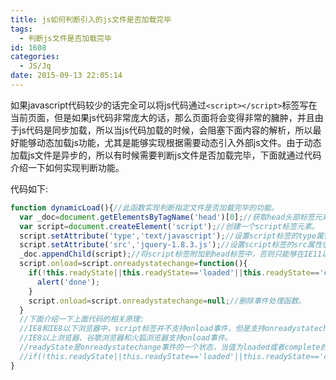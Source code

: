 ```yaml
---
title: js如何判断引入的js文件是否加载完毕
tags:
  - 判断js文件是否加载完毕
id: 1608
categories:
  - JS/Jq
date: 2015-09-13 22:05:14
---
```


如果javascript代码较少的话完全可以将js代码通过`<script></script>`标签写在当前页面，但是如果js代码非常庞大的话，那么页面将会变得非常的臃肿，并且由于js代码是同步加载，所以当js代码加载的时候，会阻塞下面内容的解析，所以最好能够动态加载js功能，尤其是能够实现根据需要动态引入外部js文件。由于动态加载js文件是异步的，所以有时候需要判断js文件是否加载完毕，下面就通过代码介绍一下如何实现判断功能。

代码如下:
```javascript
function dynamicLoad(){//此函数实现判断指定文件是否加载完毕的功能。
  var _doc=document.getElementsByTagName('head')[0];//获取head头部标签元素对象。
  var script=document.createElement('script');//创建一个script标签元素。
  script.setAttribute('type','text/javascript');//设置script标签的type属性。
  script.setAttribute('src','jquery-1.8.3.js');//设置script标签的src属性值，也就是要加载js文件的路径。
  _doc.appendChild(script);//将script标签附加到head标签中，否则只能够在IE11以下浏览器能够完成判断。
  script.onload=script.onreadystatechange=function(){
    if(!this.readyState||this.readyState=='loaded'||this.readyState=='complete'){
      alert('done');
    }
    script.onload=script.onreadystatechange=null;//删除事件处理函数。
  }
  //下面介绍一下上面代码的相关原理:
  //IE8和IE8以下浏览器中，script标签并不支持onload事件，但是支持onreadystatechange事件。
  //IE8以上浏览器、谷歌浏览器和火狐浏览器支持onload事件。
  //readyState是onreadystatechange事件的一个状态，当值为loaded或者complete的时候，都表示已经加载完毕。
  //if(!this.readyState||this.readyState=='loaded'||this.readyState=='complete')，!this.readyState表示不是不是IE11以下浏览器（IE11以下浏览器也是支持onreadystatechange事件的）
}
```